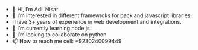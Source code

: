 - 👋 Hi, I’m Adil Nisar
- 👀 I’m interested in different framewroks for back and javascript libraries.
- I have 3+ years of experience in web development and integrations.
- 🌱 I’m currently learning node js
- 💞️ I’m looking to collaborate on python 
- 📫 How to reach me cell: +9230240099449

<!---
adilnisar272/adilnisar272 is a ✨ special ✨ repository because its `README.md` (this file) appears on your GitHub profile.
You can click the Preview link to take a look at your changes.
--->
